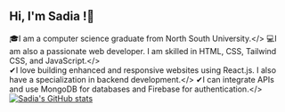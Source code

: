 ## Hi, I'm Sadia !👋

🎓I am a computer science graduate from North South University.</> 
💻I am also a passionate web developer. I am skilled in HTML, CSS, Tailwind CSS, and JavaScript.</>  
✔I love building enhanced and responsive websites using React.js. I also have a specialization in backend development.</> 
✔I can integrate APIs and use MongoDB for databases and Firebase for authentication.</> 
[![Sadia's GitHub stats](https://github-readme-stats.vercel.app/api?username=Sadia211&show_icons=true&theme=tokyonight)](https://github.com/Sadia211/github-readme-stats)
